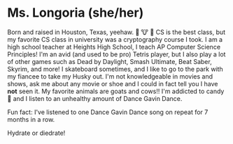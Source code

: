 # Ms. Longoria (she/her)

Born and raised in Houston, Texas, yeehaw. 🤠 🐮 🐐
CS is the best class, but my favorite CS class in university was a cryptography course I took.
I am a high school teacher at Heights High School, I teach AP Computer Science Principles!
I'm an avid (and used to be pro) Tetris player, but I also play a lot of other games such as Dead by Daylight, Smash Ultimate, Beat Saber, Skyrim, and more!
I skateboard sometimes, and I like to go to the park with my fiancee to take my Husky out.
I'm not knowledgeable in movies and shows, ask me about any movie or shoe and I could in fact tell you I have **not** seen it.
My favorite animals are goats and cows!!
I'm addicted to candy 🤤 and I listen to an unhealthy amount of Dance Gavin Dance.

Fun fact: I've listened to one Dance Gavin Dance song on repeat for 7 months in a row.

Hydrate or diedrate!
